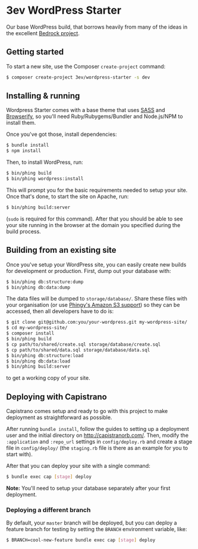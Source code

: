 # 3ev WordPress Starter

Our base WordPress build, that borrows heavily from many of the ideas in the
excellent [Bedrock project](https://github.com/roots/bedrock).

## Getting started

To start a new site, use the Composer `create-project` command:

```sh
$ composer create-project 3ev/wordpress-starter -s dev
```

## Installing & running

Wordpress Starter comes with a base theme that uses [SASS](http://sass-lang.com/)
and [Browserify](http://browserify.org/), so you'll need Ruby/Rubygems/Bundler
and Node.js/NPM to install them.

Once you've got those, install dependencies:

```sh
$ bundle install
$ npm install
```

Then, to install WordPress, run:

```sh
$ bin/phing build
$ bin/phing wordpress:install
```

This will prompt you for the basic requirements needed to setup your site. Once
that's done, to start the site on Apache, run:

```sh
$ bin/phing build:server
```

(`sudo` is required for this command). After that you should be able to see
your site running in the browser at the domain you specified during the build
process.

## Building from an existing site

Once you've setup your WordPress site, you can easily create new builds for
development or production. First, dump out your database with:

```sh
$ bin/phing db:structure:dump
$ bin/phing db:data:dump
```

The data files will be dumped to `storage/database/`. Share these files with
your organisation (or use [Phingy's Amazon S3 support](https://github.com/3ev/phingy#database-tasks--s3))
so they can be accessed, then all developers have to do is:

```sh
$ git clone git@github.com:you/your-wordpress.git my-wordpress-site/
$ cd my-wordpress-site/
$ composer install
$ bin/phing build
$ cp path/to/shared/create.sql storage/database/create.sql
$ cp path/to/shared/data.sql storage/database/data.sql
$ bin/phing db:structure:load
$ bin/phing db:data:load
$ bin/phing build:server
```

to get a working copy of your site.

## Deploying with Capistrano

Capistrano comes setup and ready to go with this project to make deployment as
straightforward as possible.

After running `bundle install`, follow the guides to setting up a deployment
user and the initial directory on http://capistranorb.com/. Then, modify the
`:application` and `:repo_url` settings in `config/deploy.rb` and create a stage
file in `config/deploy/` (the `staging.rb` file is there as an example for you
to start with).

After that you can deploy your site with a single command:

```sh
$ bundle exec cap [stage] deploy
```

**Note:** You'll need to setup your database separately after your first
deployment.

### Deploying a different branch

By default, your `master` branch will be deployed, but you can deploy a feature
branch for testing by setting the `BRANCH` environment variable, like:

```sh
$ BRANCH=cool-new-feature bundle exec cap [stage] deploy
```
